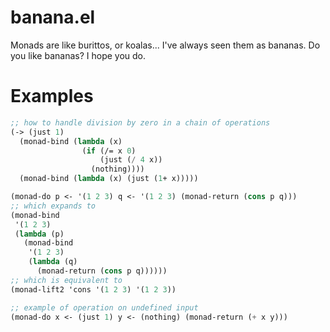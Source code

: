 # banana.el

Monads are like burittos, or koalas... I've always seen them as bananas. Do you like bananas? I hope you do.

# Examples

```scheme
;; how to handle division by zero in a chain of operations
(-> (just 1)
  (monad-bind (lambda (x)
                (if (/= x 0)
                    (just (/ 4 x))
                  (nothing))))
  (monad-bind (lambda (x) (just (1+ x)))))

(monad-do p <- '(1 2 3) q <- '(1 2 3) (monad-return (cons p q)))
;; which expands to
(monad-bind
 '(1 2 3)
 (lambda (p)
   (monad-bind
    '(1 2 3)
    (lambda (q)
      (monad-return (cons p q))))))
;; which is equivalent to
(monad-lift2 'cons '(1 2 3) '(1 2 3))

;; example of operation on undefined input
(monad-do x <- (just 1) y <- (nothing) (monad-return (+ x y)))
```
